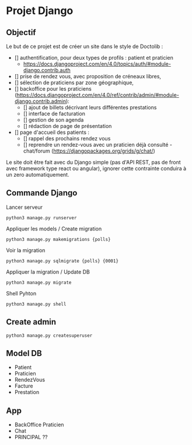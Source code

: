 # Projet Django

## Objectif
Le but de ce projet est de créer un site dans le style de Doctolib : 
- [] authentification, pour deux types de profils : patient et praticien
    - https://docs.djangoproject.com/en/4.0/topics/auth/#module-django.contrib.auth
- [] prise de rendez vous, avec proposition de créneaux libres,
- [] sélection de praticiens par zone géographique,
- [] backoffice pour les praticiens (https://docs.djangoproject.com/en/4.0/ref/contrib/admin/#module-django.contrib.admin):
    - [] ajout de billets décrivant leurs différentes prestations
    - [] interface de facturation
    - [] gestion de son agenda
    - [] rédaction de page de présentation
- [] page d'accueil des patients :
    - [] rappel des prochains rendez vous
    - [] reprendre un rendez-vous avec un praticien déjà consulté - chat/forum (https://djangopackages.org/grids/g/chat/)

Le site doit être fait avec du Django simple (pas d'API REST, pas de front avec framework type react ou angular), ignorer cette contrainte conduira à un zero automatiquement.

## Commande Django
Lancer serveur
````
python3 manage.py runserver
````

Appliquer les models / Create migration
```
python3 manage.py makemigrations {polls}
```

Voir la migration
```
python3 manage.py sqlmigrate {polls} {0001}
```

Appliquer la migration / Update DB
```
python3 manage.py migrate
```

Shell Pyhton
```
python3 manage.py shell
```

## Create admin

````
python3 manage.py createsuperuser
````



## Model DB
- Patient
- Praticien
- RendezVous
- Facture
- Prestation

## App
- BackOffice Praticien
- Chat
- PRINCIPAL ??
